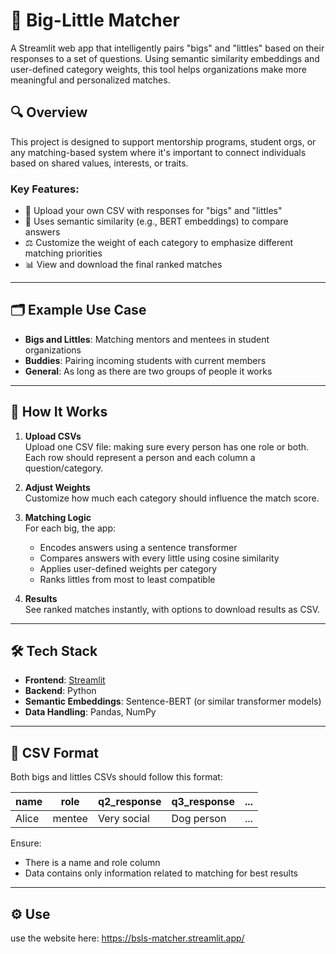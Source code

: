 # 🤝 Big-Little Matcher

A Streamlit web app that intelligently pairs "bigs" and "littles" based on their responses to a set of questions. Using semantic similarity embeddings and user-defined category weights, this tool helps organizations make more meaningful and personalized matches.

## 🔍 Overview

This project is designed to support mentorship programs, student orgs, or any matching-based system where it's important to connect individuals based on shared values, interests, or traits.

### Key Features:
- 📂 Upload your own CSV with responses for "bigs" and "littles"
- 🧠 Uses semantic similarity (e.g., BERT embeddings) to compare answers
- ⚖️ Customize the weight of each category to emphasize different matching priorities
- 📊 View and download the final ranked matches

---

## 🗂️ Example Use Case

- **Bigs and Littles**: Matching mentors and mentees in student organizations
- **Buddies**: Pairing incoming students with current members
- **General**: As long as there are two groups of people it works

---

## 🚀 How It Works

1. **Upload CSVs**  
   Upload one CSV file: making sure every person has one role or both. Each row should represent a person and each column a question/category.

2. **Adjust Weights**  
   Customize how much each category should influence the match score.

3. **Matching Logic**  
   For each big, the app:
   - Encodes answers using a sentence transformer
   - Compares answers with every little using cosine similarity
   - Applies user-defined weights per category
   - Ranks littles from most to least compatible

4. **Results**  
   See ranked matches instantly, with options to download results as CSV.

---

## 🛠️ Tech Stack

- **Frontend**: [Streamlit](https://streamlit.io/)
- **Backend**: Python
- **Semantic Embeddings**: Sentence-BERT (or similar transformer models)
- **Data Handling**: Pandas, NumPy

---

## 📁 CSV Format

Both bigs and littles CSVs should follow this format:

| name  |  role  | q2_response | q3_response | ... |
|-------|--------|-------------|-------------|-----|
| Alice | mentee | Very social | Dog person  | ... |

Ensure:
- There is a name and role column
- Data contains only information related to matching for best results

---

## ⚙️ Use
use the website here: https://bsls-matcher.streamlit.app/
